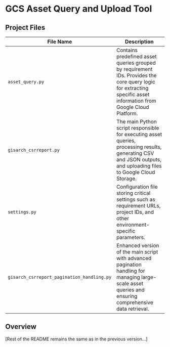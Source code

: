 # GCS Asset Query and Upload Tool

## Project Files

| File Name | Description |
|-----------|-------------|
| `asset_query.py` | Contains predefined asset queries grouped by requirement IDs. Provides the core query logic for extracting specific asset information from Google Cloud Platform. |
| `gisarch_csrreport.py` | The main Python script responsible for executing asset queries, processing results, generating CSV and JSON outputs, and uploading files to Google Cloud Storage. |
| `settings.py` | Configuration file storing critical settings such as requirement URLs, project IDs, and other environment-specific parameters. |
| `gisarch_csrreport_pagination_handling.py` | Enhanced version of the main script with advanced pagination handling for managing large-scale asset queries and ensuring comprehensive data retrieval. |

## Overview
[Rest of the README remains the same as in the previous version...]
